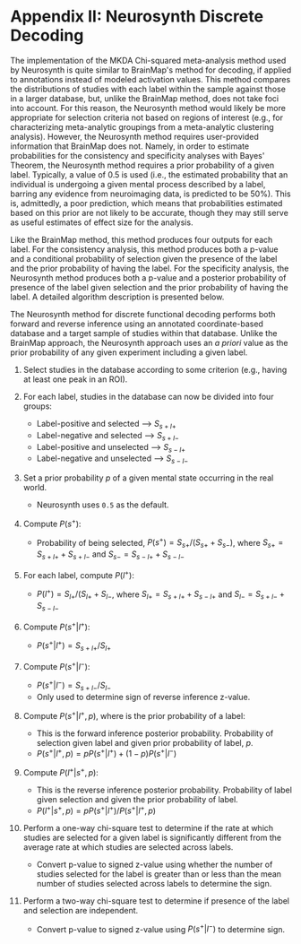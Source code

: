 # Appendix II: Neurosynth Discrete Decoding

The implementation of the MKDA Chi-squared meta-analysis method used by Neurosynth is quite similar to BrainMap's method for decoding, if applied to annotations instead of modeled activation values.
This method compares the distributions of studies with each label within the sample against those in a larger database, but, unlike the BrainMap method, does not take foci into account.
For this reason, the Neurosynth method would likely be more appropriate for selection criteria not based on regions of interest (e.g., for characterizing meta-analytic groupings from a meta-analytic clustering analysis).
However, the Neurosynth method requires user-provided information that BrainMap does not.
Namely, in order to estimate probabilities for the consistency and specificity analyses with Bayes' Theorem, the Neurosynth method requires a prior probability of a given label.
Typically, a value of 0.5 is used (i.e., the estimated probability that an individual is undergoing a given mental process described by a label, barring any evidence from neuroimaging data, is predicted to be 50%).
This is, admittedly, a poor prediction, which means that probabilities estimated based on this prior are not likely to be accurate, though they may still serve as useful estimates of effect size for the analysis.

Like the BrainMap method, this method produces four outputs for each label.
For the consistency analysis, this method produces both a p-value and a conditional probability of selection given the presence of the label and the prior probability of having the label.
For the specificity analysis, the Neurosynth method produces both a p-value and a posterior probability of presence of the label given selection and the prior probability of having the label.
A detailed algorithm description is presented below.

The Neurosynth method for discrete functional decoding performs both forward and reverse inference using an annotated coordinate-based database and a target sample of studies within that database.
Unlike the BrainMap approach, the Neurosynth approach uses an *a priori* value as the prior probability of any given experiment including a given label.

1.  Select studies in the database according to some criterion (e.g.,
    having at least one peak in an ROI).

2.  For each label, studies in the database can now be divided into four
    groups:
    -   Label-positive and selected --\> $S_{s+l+}$
    -   Label-negative and selected --\> $S_{s+l-}$
    -   Label-positive and unselected --\> $S_{s-l+}$
    -   Label-negative and unselected --\> $S_{s-l-}$

3.  Set a prior probability $p$ of a given mental state occurring in the
    real world.
    -   Neurosynth uses `0.5` as the default.

4.  Compute $P(s^{+})$:
    -   Probability of being selected,
        $P(s^{+}) = S_{s+} / (S_{s+} + S_{s-})$, where
        $S_{s+} = S_{s+l+} + S_{s+l-}$ and
        $S_{s-} = S_{s-l+} + S_{s-l-}$

5.  For each label, compute $P(l^{+})$:
    -   $P(l^{+}) = S_{l+} / (S_{l+} + S_{l-}$, where
        $S_{l+} = S_{s+l+} + S_{s-l+}$ and
        $S_{l-} = S_{s+l-} + S_{s-l-}$

6.  Compute $P(s^{+}|l^{+})$:
    -   $P(s^{+}|l^{+}) = S_{s+l+} / S_{l+}$

7.  Compute $P(s^{+}|l^{-})$:
    -   $P(s^{+}|l^{-}) = S_{s+l-} / S_{l-}$
    -   Only used to determine sign of reverse inference z-value.

8.  Compute $P(s^{+}|l^{+}, p)$, where is the prior probability of a
    label:
    -   This is the forward inference posterior probability. Probability
        of selection given label and given prior probability of label,
        $p$.
    -   $P(s^{+}|l^{+}, p) = pP(s^{+}|l^{+}) + (1 - p)P(s^{+}|l^{-})$

9.  Compute $P(l^{+}|s^{+}, p)$:
    -   This is the reverse inference posterior probability. Probability
        of label given selection and given the prior probability of
        label.
    -   $P(l^{+}|s^{+}, p) = pP(s^{+}|l^{+}) / P(s^{+}|l^{+}, p)$

10. Perform a one-way chi-square test to determine if the rate at which
    studies are selected for a given label is significantly different
    from the average rate at which studies are selected across labels.
    -   Convert p-value to signed z-value using whether the number of
        studies selected for the label is greater than or less than the
        mean number of studies selected across labels to determine the
        sign.

11. Perform a two-way chi-square test to determine if presence of the
    label and selection are independent.
    -   Convert p-value to signed z-value using $P(s^{+}|l^{-})$ to
        determine sign.
